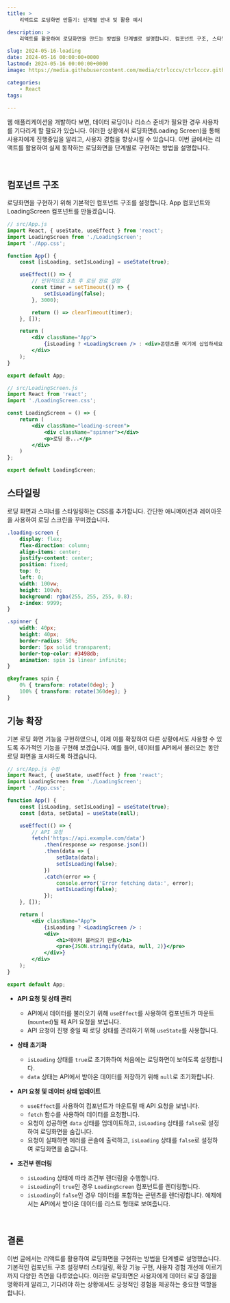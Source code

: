 ```yaml
---
title: >  
    리액트로 로딩화면 만들기: 단계별 안내 및 활용 예시

description: >  
    리액트를 활용하여 로딩화면을 만드는 방법을 단계별로 설명합니다. 컴포넌트 구조, 스타일링, 상태 관리 등을 포함한 실용적인 예제를 통해 이해하기 쉽게 안내합니다.

slug: 2024-05-16-loading
date: 2024-05-16 00:00:00+0000
lastmod: 2024-05-16 00:00:00+0000
image: https://media.githubusercontent.com/media/ctrlcccv/ctrlcccv.github.io/master/assets/img/post/2024-05-16-loading.webp

categories:
    - React
tags:
    
---
```

웹 애플리케이션을 개발하다 보면, 데이터 로딩이나 리소스 준비가 필요한 경우 사용자를 기다리게 할 필요가 있습니다. 이러한 상황에서 로딩화면(Loading Screen)을 통해 사용자에게 진행중임을 알리고, 사용자 경험을 향상시킬 수 있습니다. 이번 글에서는 리액트를 활용하여 실제 동작하는 로딩화면을 단계별로 구현하는 방법을 설명합니다.  

<script async src="https://pagead2.googlesyndication.com/pagead/js/adsbygoogle.js?client=ca-pub-8535540836842352" crossorigin="anonymous"></script>
<ins class="adsbygoogle"
     style="display:block; text-align:center;"
     data-ad-layout="in-article"
     data-ad-format="fluid"
     data-ad-client="ca-pub-8535540836842352"
     data-ad-slot="2974559225"></ins>
<script>
     (adsbygoogle = window.adsbygoogle || []).push({});
</script>

<br>

## 컴포넌트 구조
로딩화면을 구현하기 위해 기본적인 컴포넌트 구조를 설정합니다. App 컴포넌트와 LoadingScreen 컴포넌트를 만들겠습니다.

```jsx
// src/App.js
import React, { useState, useEffect } from 'react';
import LoadingScreen from './LoadingScreen';
import './App.css';

function App() {
    const [isLoading, setIsLoading] = useState(true);

    useEffect(() => {
        // 인위적으로 3초 후 로딩 완료 설정
        const timer = setTimeout(() => {
            setIsLoading(false);
        }, 3000);

        return () => clearTimeout(timer);
    }, []);

    return (
        <div className="App">
            {isLoading ? <LoadingScreen /> : <div>콘텐츠를 여기에 삽입하세요!</div>}
        </div>
    );
}

export default App;

// src/LoadingScreen.js
import React from 'react';
import './LoadingScreen.css';

const LoadingScreen = () => {
    return (
        <div className="loading-screen">
            <div className="spinner"></div>
            <p>로딩 중...</p>
        </div>
    )
};

export default LoadingScreen;
```

## 스타일링

로딩 화면과 스피너를 스타일링하는 CSS를 추가합니다. 간단한 애니메이션과 레이아웃을 사용하여 로딩 스크린을 꾸미겠습니다.

```css
.loading-screen {
    display: flex;
    flex-direction: column;
    align-items: center;
    justify-content: center;
    position: fixed;
    top: 0;
    left: 0;
    width: 100vw;
    height: 100vh;
    background: rgba(255, 255, 255, 0.8);
    z-index: 9999;
}

.spinner {
    width: 40px;
    height: 40px;
    border-radius: 50%;
    border: 5px solid transparent;
    border-top-color: #3498db;
    animation: spin 1s linear infinite;
}

@keyframes spin {
    0% { transform: rotate(0deg); }
    100% { transform: rotate(360deg); }
}
```

## 기능 확장

기본 로딩 화면 기능을 구현하였으니, 이제 이를 확장하여 다른 상황에서도 사용할 수 있도록 추가적인 기능을 구현해 보겠습니다. 예를 들어, 데이터를 API에서 불러오는 동안 로딩 화면을 표시하도록 하겠습니다.

<script async src="https://pagead2.googlesyndication.com/pagead/js/adsbygoogle.js?client=ca-pub-8535540836842352" crossorigin="anonymous"></script>
<ins class="adsbygoogle"
     style="display:block; text-align:center;"
     data-ad-layout="in-article"
     data-ad-format="fluid"
     data-ad-client="ca-pub-8535540836842352"
     data-ad-slot="2974559225"></ins>
<script>
     (adsbygoogle = window.adsbygoogle || []).push({});
</script>

```jsx
// src/App.js 수정
import React, { useState, useEffect } from 'react';
import LoadingScreen from './LoadingScreen';
import './App.css';

function App() {
    const [isLoading, setIsLoading] = useState(true);
    const [data, setData] = useState(null);

    useEffect(() => {
        // API 요청
        fetch('https://api.example.com/data')
            .then(response => response.json())
            .then(data => {
                setData(data);
                setIsLoading(false);
            })
            .catch(error => {
                console.error('Error fetching data:', error);
                setIsLoading(false);
            });
    }, []);

    return (
        <div className="App">
            {isLoading ? <LoadingScreen /> : 
            <div>
                <h1>데이터 불러오기 완료</h1>
                <pre>{JSON.stringify(data, null, 2)}</pre>
            </div>}
        </div>
    );
}

export default App;
```

* **API 요청 및 상태 관리**
  - API에서 데이터를 불러오기 위해 `useEffect`를 사용하여 컴포넌트가 마운트(`mounted`)될 때 API 요청을 보냅니다.
  - API 요청이 진행 중일 때 로딩 상태를 관리하기 위해 `useState`를 사용합니다.

* **상태 초기화**
  - `isLoading` 상태를 `true`로 초기화하여 처음에는 로딩화면이 보이도록 설정합니다.
  - `data` 상태는 API에서 받아온 데이터를 저장하기 위해 `null`로 초기화합니다.

* **API 요청 및 데이터 상태 업데이트**
  - `useEffect`를 사용하여 컴포넌트가 마운트될 때 API 요청을 보냅니다.
  - `fetch` 함수를 사용하여 데이터를 요청합니다.
  - 요청이 성공하면 `data` 상태를 업데이트하고, `isLoading` 상태를 `false`로 설정하여 로딩화면을 숨깁니다.
  - 요청이 실패하면 에러를 콘솔에 출력하고, `isLoading` 상태를 `false`로 설정하여 로딩화면을 숨깁니다.

* **조건부 렌더링**
  - `isLoading` 상태에 따라 조건부 렌더링을 수행합니다.
  - `isLoading`이 `true`인 경우 `LoadingScreen` 컴포넌트를 렌더링합니다.
  - `isLoading`이 `false`인 경우 데이터를 포함하는 콘텐츠를 렌더링합니다. 예제에서는 API에서 받아온 데이터를 리스트 형태로 보여줍니다.

<br>

## 결론
이번 글에서는 리액트를 활용하여 로딩화면을 구현하는 방법을 단계별로 설명했습니다. 기본적인 컴포넌트 구조 설정부터 스타일링, 확장 기능 구현, 사용자 경험 개선에 이르기까지 다양한 측면을 다루었습니다. 이러한 로딩화면은 사용자에게 데이터 로딩 중임을 명확하게 알리고, 기다려야 하는 상황에서도 긍정적인 경험을 제공하는 중요한 역할을 합니다.    